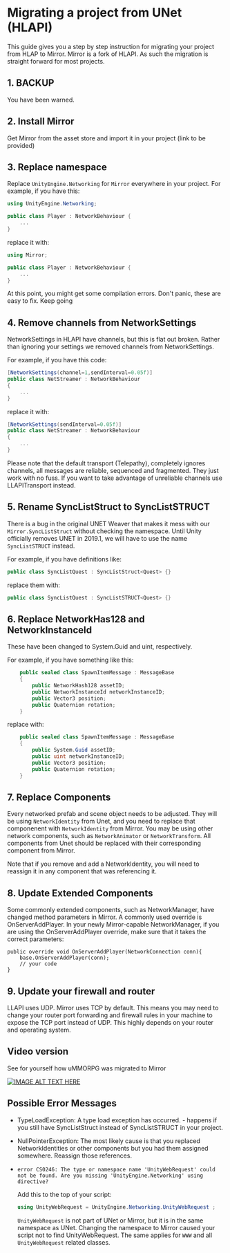 # Migrating a project from UNet  (HLAPI)

This guide gives you a step by step instruction for migrating your project from HLAP to Mirror.
Mirror is a fork of HLAPI.  As such the migration is straight forward for most projects.

## 1. BACKUP
You have been warned.

## 2. Install Mirror
Get Mirror from the asset store and import it in your project (link to be provided)

## 3. Replace namespace

Replace `UnityEngine.Networking` for `Mirror`  everywhere in your project. For example, if you have this:
```C#
using UnityEngine.Networking;

public class Player : NetworkBehaviour {
    ...
}
```

replace it with:
```C#
using Mirror;

public class Player : NetworkBehaviour {
    ...
}
```
At this point,  you might get some compilation errors.  Don't panic,  these are easy to fix. Keep going

## 4. Remove channels from NetworkSettings
NetworkSettings in HLAPI have channels,  but this is flat out broken. Rather than ignoring your settings we removed channels from NetworkSettings.

For example, if you have this code:

```C#
[NetworkSettings(channel=1,sendInterval=0.05f)]
public class NetStreamer : NetworkBehaviour
{
    ...
}
```

replace it with:
```C#
[NetworkSettings(sendInterval=0.05f)]
public class NetStreamer : NetworkBehaviour
{
    ...
}
```

Please note that the default transport (Telepathy),  completely ignores channels,  all messages are reliable, sequenced and fragmented.  They just work with no fuss.  If you want to take advantage of unreliable channels use LLAPITransport instead.

## 5. Rename SyncListStruct to SyncListSTRUCT
There is a bug in the original UNET Weaver that makes it mess with our `Mirror.SyncListStruct` without checking the namespace.
Until Unity officially removes UNET in 2019.1, we will have to use the name `SyncListSTRUCT` instead.

For example, if you have definitions like:

```C#
public class SyncListQuest : SyncListStruct<Quest> {}
```

replace them with:
```C#
public class SyncListQuest : SyncListSTRUCT<Quest> {}
```

## 6. Replace NetworkHas128 and NetworkInstanceId
These have been changed to System.Guid and uint, respectively.

For example, if you have something like this:
```C#
    public sealed class SpawnItemMessage : MessageBase
    {
        public NetworkHash128 assetID;
        public NetworkInstanceId networkInstanceID;
        public Vector3 position;
        public Quaternion rotation;
    }
```

replace with:
```C#
    public sealed class SpawnItemMessage : MessageBase
    {
        public System.Guid assetID;
        public uint networkInstanceID;
        public Vector3 position;
        public Quaternion rotation;
    }
```

## 7. Replace Components
Every networked prefab and scene object needs to be adjusted.  They will be using `NetworkIdentity` from Unet,  and you need to replace that componenent with `NetworkIdentity` from Mirror.  You may be using other network components,  such as `NetworkAnimator` or `NetworkTransform`.   All components from Unet should be replaced with their corresponding component from Mirror.

Note that if you remove and add a NetworkIdentity,  you will need to reassign it in any component that was referencing it.

## 8. Update Extended Components
Some commonly extended components, such as NetworkManager, have changed method parameters in Mirror. A commonly used override is OnServerAddPlayer. In your newly Mirror-capable NetworkManager, if you are using the OnServerAddPlayer override, make sure that it takes the correct parameters:
```
public override void OnServerAddPlayer(NetworkConnection conn){
    base.OnServerAddPlayer(conn);
    // your code
}
```

## 9. Update your firewall and router
LLAPI uses UDP.   Mirror uses TCP by default.  This means you may need to change your router
port forwarding and firewall rules in your machine to expose the TCP port instead of UDP.
This highly depends on your router and operating system.

## Video version

See for yourself how uMMORPG was migrated to Mirror

[![IMAGE ALT TEXT HERE](http://img.youtube.com/vi/LF9rTSS3rlI/0.jpg)](http://www.youtube.com/watch?v=LF9rTSS3rlI)

## Possible Error Messages ##
* TypeLoadException: A type load exception has occurred. - happens if you still have SyncListStruct instead of SyncListSTRUCT in your project.

* NullPointerException: The most likely cause is that you replaced NetworkIdentities or other components but you had them assigned somewhere. Reassign those references.

* `error CS0246: The type or namespace name 'UnityWebRequest' could not be found. Are you missing 'UnityEngine.Networking' using directive?`

    Add this to the top of your script:
    ```C#
    using UnityWebRequest = UnityEngine.Networking.UnityWebRequest ;
    ```
    `UnityWebRequest` is not part of UNet or Mirror,  but it is in the same namespace as UNet. Changing the namespace to Mirror caused your script not to find UnityWebRequest.  The same applies for `WWW` and all `UnityWebRequest` related classes.
